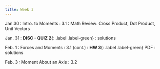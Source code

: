 ```yaml
---
title: Week 3
---
```

Jan.30 
: Intro. to Moments
  : 3.1
: Math Review: Cross Product, Dot Product, Unit Vectors


Jan. 31
: **DISC - QUIZ 2**{: .label .label-green} 
  : solutions

Feb. 1
: Forces and Moments
  : 3.1 (cont.)
: **HW 3**{: .label .label-green} PDF
  : solutions

Feb. 3
: Moment About an Axis
  : 3.2

